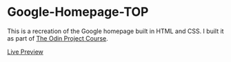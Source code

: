 # Google-Homepage-TOP

This is a recreation of the Google homepage built in HTML and CSS. I built it as part of [The Odin Project Course](https://www.theodinproject.com/paths/foundations/courses/foundations).

[Live Preview](https://kingcake225.github.io/Google-Homepage-TOP/) 
